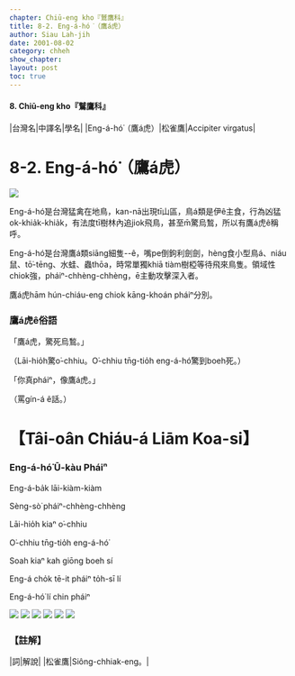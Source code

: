 ```yaml
---
chapter: Chiū-eng kho『鷲鷹科』
title: 8-2. Eng-á-hó͘（鷹á虎）
author: Siau Lah-jih
date: 2001-08-02
category: chheh
show_chapter: 
layout: post
toc: true
---
```


#### 8. Chiū-eng kho『鷲鷹科』

|台灣名|中譯名|學名|
|Eng-á-hó͘（鷹á虎）|松雀鷹|Accipiter virgatus|


# 8-2. Eng-á-hó͘（鷹á虎）

![](../too5/08/08-2-1.鷹á虎.jpg)



Eng-á-hó͘是台灣猛禽在地鳥，kan-nā出現tī山區，鳥á類是伊ê主食，行為凶猛ok-khia̍k-khia̍k，有法度tī樹林內追jiok飛鳥，甚至m̄驚烏鶖，所以有鷹á虎ê稱呼。

Eng-á-hó͘是台灣鷹á類siāng細隻--ê，嘴pe倒鉤利劍劍，hèng食小型鳥á、niáu鼠、tō͘-tēng、水蛙、蟲thōa，時常單獨khiā tiàm樹椏等待飛來鳥隻。領域性chiok強，pháiⁿ-chhèng-chhèng，ē主動攻擊深入者。

鷹á虎hām hún-chiáu-eng chiok kāng-khoán pháiⁿ分別。



### 鷹á虎ê俗語

「鷹á虎，驚死烏鶖。」

（Lāi-hio̍h驚o͘-chhiu。O͘-chhiu tn̄g-tio̍h eng-á-hó͘驚到boeh死。）


「你真pháiⁿ，像鷹á虎。」

（罵gín-á ê話。）
			


# 【Tâi-oân Chiáu-á Liām Koa-si】

### **Eng-á-hó͘ Ū-kàu Pháiⁿ**

Eng-á-ba̍k lāi-kiàm-kiàm

Sèng-sò͘ pháiⁿ-chhèng-chhèng

Lāi-hio̍h kiaⁿ o͘-chhiu

O͘-chhiu tn̄g-tio̍h eng-á-hó͘

Soah kiaⁿ kah giōng boeh sí

Eng-á cho̍k tē-it pháiⁿ to̍h-sī lí

Eng-á-hó͘  lí chin pháiⁿ


![](../too5/08/08-2-2.鷹á虎.jpg)
![](../too5/08/08-2-7.鷹á虎.jpg)
![](../too5/08/08-2-3.鷹á虎.jpg)
![](../too5/08/08-2-4.鷹á虎.jpg)
![](../too5/08/08-2-5.鷹á虎.jpg)
![](../too5/08/08-2-6.鷹á虎.jpg)



### 【註解】

|詞|解說|
|松雀鷹|Siông-chhiak-eng。|
